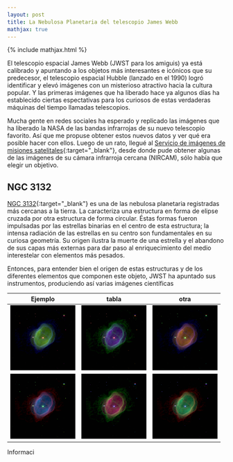```yaml
---
layout: post
title: La Nebulosa Planetaria del telescopio James Webb
mathjax: true
---
```

{% include mathjax.html %}

El telescopio espacial James Webb (JWST para los amiguis) ya está calibrado y apuntando a los objetos más interesantes e icónicos que su predecesor, el telescopio espacial Hubble (lanzado en el 1990) logró identificar y elevó imágenes con un misterioso atractivo hacia la cultura popular. Y las primeras imágenes que ha liberado hace ya algunos días ha establecido ciertas espectativas para los curiosos de estas verdaderas máquinas del tiempo llamadas telescopios. 

Mucha gente en redes sociales ha esperado y replicado las imágenes que ha liberado la NASA de las bandas infrarrojas de su nuevo telescopio favorito. Así que me propuse obtener estos nuevos datos y ver qué era posible hacer con ellos. Luego de un rato, llegué al [Servicio de imágenes de misiones satelitales](https://mast.stsci.edu/portal/Mashup/Clients/Mast/Portal.html){:target="_blank"}, desde donde pude obtener algunas de las imágenes de su cámara infrarroja cercana (NIRCAM), sólo había que elegir un objetivo.

## NGC 3132

[NGC 3132](https://es.wikipedia.org/wiki/NGC_3132){:target="_blank"} es una de las nebulosa planetaria registradas más cercanas a la tierra. La caracteriza una estructura en forma de elipse cruzada por otra estructura de forma circular. Éstas formas fueron impulsadas por las estrellas binarias en el centro de esta estructura; la intensa radiación de las estrellas en su centro son fundamentales en su curiosa geometría. Su origen ilustra la muerte de una estrella y el abandono de sus capas más externas para dar paso al enriquecimiento del medio interestelar con elementos más pesados.


Entonces, para entender bien el origen de estas estructuras y de los diferentes elementos que componen este objeto, JWST ha apuntado sus instrumentos, produciendo así varias imágenes científicas


 Ejemplo | tabla | otra 
:---:    | :---: | :---: 
<img src="https://raw.githubusercontent.com/nicomedinap/nicomedinap.github.io/master/_posts/JWST_NGC7293/JamesWebb_1.jpg" width="150" height="150" > | <img src="https://raw.githubusercontent.com/nicomedinap/nicomedinap.github.io/master/_posts/JWST_NGC7293/JamesWebb_2.jpg" width="150" height="150" > | <img src="https://raw.githubusercontent.com/nicomedinap/nicomedinap.github.io/master/_posts/JWST_NGC7293/JamesWebb_3.jpg" width="150" height="150" >
<img src="https://raw.githubusercontent.com/nicomedinap/nicomedinap.github.io/master/_posts/JWST_NGC7293/JamesWebb_4.jpg" width="150" height="150" > | <img src="https://raw.githubusercontent.com/nicomedinap/nicomedinap.github.io/master/_posts/JWST_NGC7293/JamesWebb_5.jpg" width="150" height="150" > | <img src="https://raw.githubusercontent.com/nicomedinap/nicomedinap.github.io/master/_posts/JWST_NGC7293/JamesWebb_6.jpg" width="150" height="150" >

Informaci



